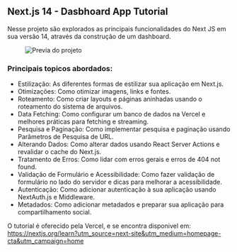 ## Next.js 14 - Dasbhoard App Tutorial

Nesse projeto são explorados as principais funcionalidades do Next JS em sua versão 14, através da construção de um dashboard.

<figure>
  <img src="https://nextjs.org/_next/image?url=%2Flearn%2Fdark%2Fdashboard.png&w=1920&q=75" alt="Previa do projeto">
</figure>

<h3>Principais topicos abordados: </h3>
<ul>
  <li>Estilização: As diferentes formas de estilizar sua aplicação em Next.js.</li>
  <li>Otimizações: Como otimizar imagens, links e fontes.</li>
  <li>Roteamento: Como criar layouts e páginas aninhadas usando o roteamento do sistema de arquivos.</li>
  <li>Data Fetching: Como configurar um banco de dados na Vercel e melhores práticas para fetching e streaming.</li>
  <li>Pesquisa e Paginação: Como implementar pesquisa e paginação usando Parâmetros de Pesquisa de URL.</li>
  <li>Alterando Dados: Como alterar dados usando React Server Actions e revalidar o cache do Next.js.</li>
  <li>Tratamento de Erros: Como lidar com erros gerais e erros de 404 not found.</li>
  <li>Validação de Formulário e Acessibilidade: Como fazer validação de formulário no lado do servidor e dicas para melhorar a acessibilidade.</li>
  <li>Autenticação: Como adicionar autenticação à sua aplicação usando NextAuth.js e Middleware.</li>
  <li>Metadados: Como adicionar metadados e preparar sua aplicação para compartilhamento social.</li>
</ul>

O tutorial é oferecido pela Vercel, e se encontra disponivel em: https://nextjs.org/learn?utm_source=next-site&utm_medium=homepage-cta&utm_campaign=home
